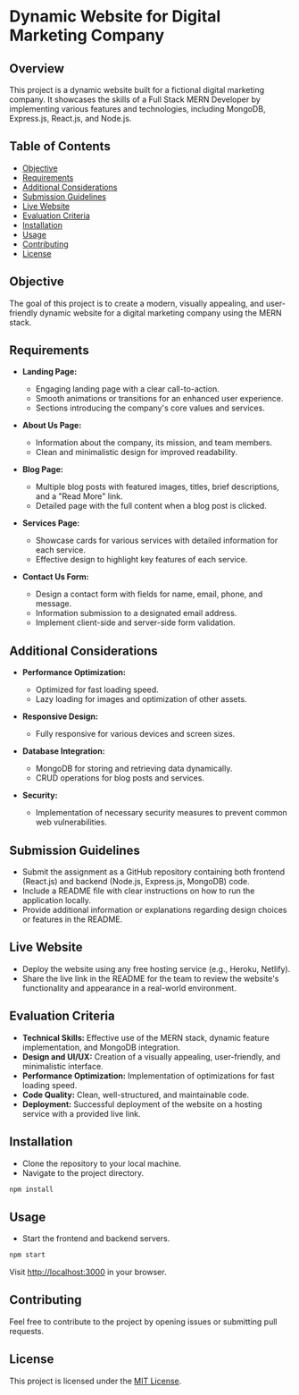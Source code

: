 # Dynamic Website for Digital Marketing Company

## Overview
This project is a dynamic website built for a fictional digital marketing company. It showcases the skills of a Full Stack MERN Developer by implementing various features and technologies, including MongoDB, Express.js, React.js, and Node.js.

## Table of Contents
- [Objective](#objective)
- [Requirements](#requirements)
- [Additional Considerations](#additional-considerations)
- [Submission Guidelines](#submission-guidelines)
- [Live Website](#live-website)
- [Evaluation Criteria](#evaluation-criteria)
- [Installation](#installation)
- [Usage](#usage)
- [Contributing](#contributing)
- [License](#license)

## Objective
The goal of this project is to create a modern, visually appealing, and user-friendly dynamic website for a digital marketing company using the MERN stack.

## Requirements
- **Landing Page:**
  - Engaging landing page with a clear call-to-action.
  - Smooth animations or transitions for an enhanced user experience.
  - Sections introducing the company's core values and services.

- **About Us Page:**
  - Information about the company, its mission, and team members.
  - Clean and minimalistic design for improved readability.

- **Blog Page:**
  - Multiple blog posts with featured images, titles, brief descriptions, and a "Read More" link.
  - Detailed page with the full content when a blog post is clicked.

- **Services Page:**
  - Showcase cards for various services with detailed information for each service.
  - Effective design to highlight key features of each service.

- **Contact Us Form:**
  - Design a contact form with fields for name, email, phone, and message.
  - Information submission to a designated email address.
  - Implement client-side and server-side form validation.

## Additional Considerations
- **Performance Optimization:**
  - Optimized for fast loading speed.
  - Lazy loading for images and optimization of other assets.

- **Responsive Design:**
  - Fully responsive for various devices and screen sizes.

- **Database Integration:**
  - MongoDB for storing and retrieving data dynamically.
  - CRUD operations for blog posts and services.

- **Security:**
  - Implementation of necessary security measures to prevent common web vulnerabilities.

## Submission Guidelines
- Submit the assignment as a GitHub repository containing both frontend (React.js) and backend (Node.js, Express.js, MongoDB) code.
- Include a README file with clear instructions on how to run the application locally.
- Provide additional information or explanations regarding design choices or features in the README.

## Live Website
- Deploy the website using any free hosting service (e.g., Heroku, Netlify).
- Share the live link in the README for the team to review the website's functionality and appearance in a real-world environment.

## Evaluation Criteria
- **Technical Skills:** Effective use of the MERN stack, dynamic feature implementation, and MongoDB integration.
- **Design and UI/UX:** Creation of a visually appealing, user-friendly, and minimalistic interface.
- **Performance Optimization:** Implementation of optimizations for fast loading speed.
- **Code Quality:** Clean, well-structured, and maintainable code.
- **Deployment:** Successful deployment of the website on a hosting service with a provided live link.

## Installation
- Clone the repository to your local machine.
- Navigate to the project directory.

```bash
npm install
```

## Usage
- Start the frontend and backend servers.

```bash
npm start
```

Visit [http://localhost:3000](http://localhost:3000) in your browser.

## Contributing
Feel free to contribute to the project by opening issues or submitting pull requests.

## License
This project is licensed under the [MIT License](LICENSE).
